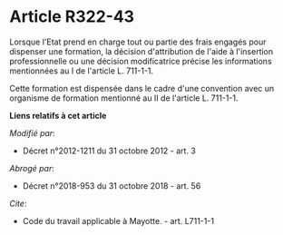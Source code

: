 # Article R322-43

Lorsque l'Etat prend en charge tout ou partie des frais engagés pour dispenser une formation, la décision d'attribution de
l'aide à l'insertion professionnelle ou une décision modificatrice précise les informations mentionnées au I de l'article L.
711-1-1. 

Cette formation est dispensée dans le cadre d'une convention avec un organisme de formation mentionné au II de l'article L.
711-1-1.

**Liens relatifs à cet article**

_Modifié par_:

  - Décret n°2012-1211 du 31 octobre 2012 - art. 3

_Abrogé par_:

  - Décret n°2018-953 du 31 octobre 2018 - art. 56

_Cite_:

  - Code du travail applicable à Mayotte. - art. L711-1-1
